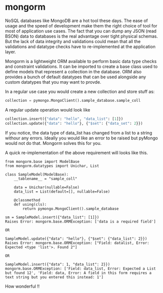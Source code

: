 mongorm
=======

NoSQL databases like MongoDB are a hot tool these days. The ease of usage and the speed of development make them the right choice of tool for most of application use cases. The fact that you can dump any JSON (read BSON) data to databases is the real advantage over tight physical schemas. But the lack of data integrity and validations could mean that all the validations and datatype checks have to re-implemented at the application layer.

Mongorm is a lightweight ORM available to perform basic data type checks and constraint validations. It can be imported to create a base class used to define models that represent a collection in the database. ORM also provides a bunch of default datatypes that can be used alongside any custom datatypes that you may want to provde.

In a regular use case you would create a new collection and store stuff as:
```python
collection = pymongo.MongoClient().sample_database.sample_coll
```

A regular update operation would look like
```python
collection.insert({"data": "hello", "data_list": [1]})
collection.update({"data": "hello"}, {"$set": {"data_set": 2}})
```

If you notice, the data type of data_list has changed from a list to a string withour any errors.
Ideally you would like an error to be raised but pyMongo would not do that. Mongorm solves this for you.

A quick re-implementation of the above requirement will looks like this.

```
from mongorm.base import ModelBase
from mongorm.datatypes import Unichar, List

class SampleModel(ModelBase):
    __tablename__ = "sample_coll"

    data = Unichar(nullable=False)
    data_list = List(default=[], nullable=False)

    @classmethod
    def using(cls):
        return pymongo.MongoClient().sample_database

sm = SampleModel.insert({"data_list": [1]})
Raises Error: mongorm.base.ORMException: ['data is a required field']

OR

SampleModel.update({"data": "hello"}, {"$set": {"data_list": 2}})
Raises Error: mongorm.base.ORMException: ["Field: datalist, Error: Expected <type 'list'>. Found 2"]

OR 

SampleModel.insert({"data": 1, "data_list": 2}})
mongorm.base.ORMException: ['Field: data_list, Error: Expected a List but found 12', 'Field: data, Error: A field in this form requires a text string but you entered this instead: 1']
```

How wonderful !!
